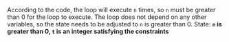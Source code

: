 According to the code, the loop will execute `n` times, so `n` must be greater than 0 for the loop to execute. The loop does not depend on any other variables, so the state needs to be adjusted to `n` is greater than 0.
State: **`n` is greater than 0, `t` is an integer satisfying the constraints**